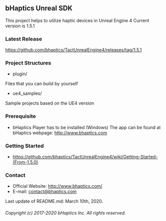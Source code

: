 ## bHaptics Unreal SDK
This project helps to utilize haptic devices in Unreal Engine 4 Current version is 1.5.1

### Latest Release
https://github.com/bhaptics/TactUnrealEngine4/releases/tag/1.5.1

### Project Structures
* plugin/ 

Files that you can build by yourself

* ue4_samples/

Sample projects based on the UE4 version

### Prerequisite
* bHaptics Player has to be installed (Windows)
The app can be found at bHaptics webpage: http://www.bhaptics.com

### Getting Started 
* https://github.com/bhaptics/TactUnrealEngine4/wiki/Getting-Started-(From-1.5.0)

### Contact
* Official Website: http://www.bhaptics.com/
* E-mail: contact@bhaptics.com

Last update of README.md: March 10th, 2020.


###### Copyright (c) 2017-2020 bHaptics Inc. All rights reserved.

